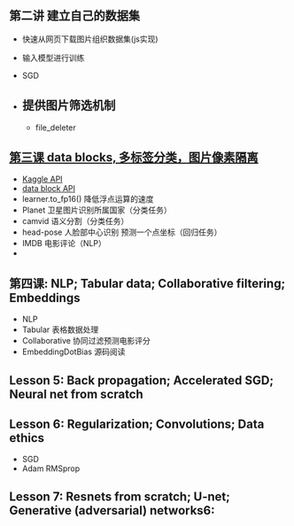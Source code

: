 ## 第二讲 建立自己的数据集
-  快速从网页下载图片组织数据集(js实现)
-  输入模型进行训练
- SGD

- ## 提供图片筛选机制
	- file_deleter
## [第三课 data blocks, 多标签分类，图片像素隔离](https://www.youtube.com/watch?v=MpZxV6DVsmM)

- [Kaggle API](https://github.com/Kaggle/kaggle-api)
- [data block API](https://docs.fast.ai/data_block.html)
- learner.to_fp16() 降低浮点运算的速度
- Planet 卫星图片识别所属国家（分类任务） 
- camvid 语义分割（分类任务）
- head-pose 人脸部中心识别  预测一个点坐标（回归任务）
- IMDB 电影评论（NLP）
- 

## 第四课: NLP; Tabular data; Collaborative filtering; Embeddings
- NLP
- Tabular 表格数据处理
- Collaborative 协同过滤预测电影评分
- EmbeddingDotBias 源码阅读

##  Lesson 5: Back propagation; Accelerated SGD; Neural net from scratch

##  Lesson 6: Regularization; Convolutions; Data ethics
- SGD
- Adam RMSprop
##  Lesson 7: Resnets from scratch; U-net; Generative (adversarial) networks6:
<!--stackedit_data:
eyJoaXN0b3J5IjpbMTg1NjM4MzU1MCwtMTE0OTQxMTI4MiwtMT
MxMTYzMjU5OCwtNTQzMTU5NjEwLDE1ODQwNjIxMzAsLTE5NTk4
MDgxNDgsLTMwOTk5OTcxMSwxODc1ODY5OTkwLC0xMTUxMjkxNT
k3LDYzOTE5MDEyMSwxNzA0NTAzNjQyLC0xNzkwNjM5MTEyLC0x
ODcxMzE2NzU1LDIwOTk3NDk5Nl19
-->